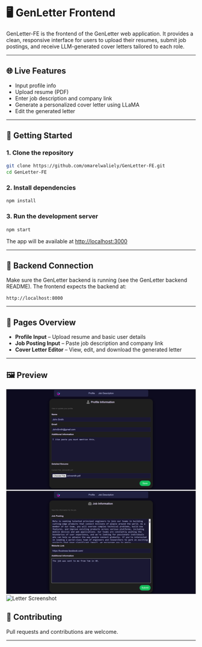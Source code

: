 # 🖥️ GenLetter Frontend

GenLetter-FE is the frontend of the GenLetter web application. It provides a clean, responsive interface for users to upload their resumes, submit job postings, and receive LLM-generated cover letters tailored to each role.

---

## 🌐 Live Features

- Input profile info
- Upload resume (PDF)
- Enter job description and company link
- Generate a personalized cover letter using LLaMA
- Edit the generated letter

---

## 🚀 Getting Started

### 1. Clone the repository

```bash
git clone https://github.com/omarelwaliely/GenLetter-FE.git
cd GenLetter-FE
```

### 2. Install dependencies

```bash
npm install
```

### 3. Run the development server

```bash
npm start
```

The app will be available at [http://localhost:3000](http://localhost:3000)

---

## 🔌 Backend Connection

Make sure the GenLetter backend is running (see the GenLetter backend README). The frontend expects the backend at:

```
http://localhost:8000
```

---

## 📝 Pages Overview

- **Profile Input** – Upload resume and basic user details
- **Job Posting Input** – Paste job description and company link
- **Cover Letter Editor** – View, edit, and download the generated letter

---

## 🖼️ Preview

![Profile Screenshot](./public/pr_screenshot.png)
![Posting Screenshot](./public/po_screenshot.png)
![Letter Screenshot](./public/le_screenshot.png)


## 🤝 Contributing

Pull requests and contributions are welcome.

---
